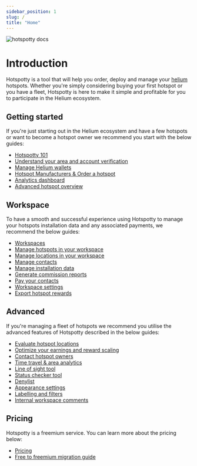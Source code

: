 ```yaml
---
sidebar_position: 1
slug: /
title: "Home"
---
```


![hotspotty docs](/img/hotspotty_docs.png)

# Introduction

Hotspotty is a tool that will help you order, deploy and manage your [helium](https://www.helium.com/) hotspots. Whether you're simply considering buying your first hotspot or you have a fleet, Hotspotty is here to make it simple and profitable for you to participate in the Helium ecosystem.

## Getting started

If you're just starting out in the Helium ecosystem and have a few hotspots or want to become a hotspot owner we recommend you start with the below guides:

- [Hotspotty 101](./getting-started/hotspotty-quickstart.md)
- [Understand your area and account verification](./getting-started/understand-your-area-and-account-verification.md)
- [Manage Helium wallets](./getting-started/add-your-helium-wallet.md)
- [Hotspot Manufacturers & Order a hotspot](./getting-started/hotspot-manufacturers-metrics.md)
- [Analytics dashboard](./getting-started/analytics-dashboard.md)
- [Advanced hotspot overview](./getting-started/hotspot-status.md)

## Workspace

To have a smooth and successful experience using Hotspotty to manage your hotspots installation data and any associated payments, we recommend the below guides:

- [Workspaces](./workspace/workspace.md)
- [Manage hotspots in your workspace](./workspace/manage-hotspots)
- [Manage locations in your workspace](./workspace/manage-locations)
- [Manage contacts](./workspace/manage-contacts)
- [Manage installation data](./workspace/manage-installation-data)
- [Generate commission reports](./workspace/generate-commission-reports)
- [Pay your contacts](./workspace/pay-your-contacts)
- [Workspace settings](./workspace/settings)
- [Export hotspot rewards](./workspace/tax-reporting)

## Advanced

If you're managing a fleet of hotspots we recommend you utilise the advanced features of Hotspotty described in the below guides:

- [Evaluate hotspot locations](./advanced/evaluate-hotspot-locations.md)
- [Optimize your earnings and reward scaling](./advanced/optimize-your-earnings-and-reward-scaling.md)
- [Contact hotspot owners](./advanced/contact-hotspot-owners.md)
- [Time travel & area analytics](./advanced/time-travel.md)
- [Line of sight tool](./advanced/line-of-sight.md)
- [Status checker tool](./advanced/status-checker.md)
- [Denylist](./advanced/denylist.md)
- [Appearance settings](./advanced/appearance-settings.md)
- [Labelling and filters](./advanced/labelling-and-filtering.md)
- [Internal workspace comments](./advanced/internal-workspace-comments.md)

## Pricing

Hotspotty is a freemium service. You can learn more about the pricing below:

- [Pricing](./pricing/pricing.md)
- [Free to freemium migration guide](./pricing/migration-guide.md)
